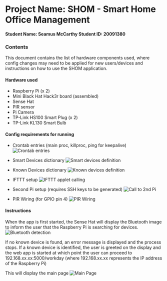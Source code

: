# Project Name: SHOM - Smart Home Office Management 
#### Student Name: Seamus McCarthy   Student ID: 20091380

### Contents

This document contains the list of hardware components used, where config changes may need to be applied for new users/devices and instructions on how to use the SHOM application.

#### Hardware used
- Raspberry Pi (x 2)
- Mini Black Hat Hack3r board (assembled)
- Sense Hat
- PIR sensor
- Pi Camera
- TP-Link HS100 Smart Plug (x 2)
- TP-Link KL130 Smart Bulb

#### Config requirements for running

- Crontab entries (main proc, killproc, ping for keepalive)
![][CRON]

- Smart Devices dictionary
![][SD]

- Known Devices dictionary
![][KD]

- IFTTT setup
![][IFTTT]

- Second Pi setup (requires SSH keys to be generated)
![][2ndPI]

- PIR Wiring (for GPIO pin 4)
![][PIRW]

#### Instructions

When the app is first started, the Sense Hat will display the Bluetooth image to inform the user that the Raspberry Pi is searching for devices.
![][BT]

If no known device is found, an error message is displayed and the process stops.
If a known device is identified, the user is greeted on the display and the web app is started at which point the user can proceed to
192.168.xx.xx:5000/workday (where 192.168.xx.xx represents the IP address of the Raspberry Pi)

This will display the main page
![][MAIN]




[KD]: https://github.com/SeamusMcCarthy/CompSysAssign2/blob/master/doc_images/KnownDevices.jpg "Known devices definition"
[SD]: https://github.com/SeamusMcCarthy/CompSysAssign2/blob/master/doc_images/SmartDevices.jpg "Smart devices definition"
[IFTTT]: https://github.com/SeamusMcCarthy/CompSysAssign2/blob/master/doc_images/IFTTT.jpg "IFTTT applet calling"
[2ndPI]: https://github.com/SeamusMcCarthy/CompSysAssign2/blob/master/doc_images/SecondPi.jpg "Call to 2nd Pi"
[CRON]: https://github.com/SeamusMcCarthy/CompSysAssign2/blob/master/doc_images/crontab.jpg "Crontab entries"
[PIRW]: https://github.com/SeamusMcCarthy/CompSysAssign2/blob/master/doc_images/PIRWiring.jpg "PIR Wiring"
[BT]: https://github.com/SeamusMcCarthy/CompSysAssign2/blob/master/doc_images/BT.jpg "Bluetooth detection"
[MAIN]: https://github.com/SeamusMcCarthy/CompSysAssign2/blob/master/doc_images/main.jpg "Main Page"
